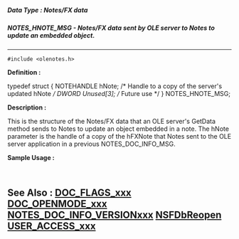 ##### Data Type : Notes/FX data
##### NOTES_HNOTE_MSG - Notes/FX data sent by  OLE server to Notes to update an embedded object.
---
```
#include <olenotes.h>
```

**Definition :**

typedef struct {
   NOTEHANDLE hNote;     /* Handle to a copy of the server's updated
                            hNote */
   DWORD      Unused[3]; /* Future use */
} NOTES_HNOTE_MSG;

**Description :**

This is the structure of the Notes/FX data that an OLE server's GetData method sends to Notes to update an object embedded in a note. The hNote parameter is the handle of a copy of the hFXNote that Notes sent to the OLE server application in a previous NOTES_DOC_INFO_MSG.


**Sample Usage :**
```
 
```

**See Also :**
[DOC_FLAGS_xxx](/domino-c-api-docs/reference/Symb/DOC_FLAGS_xxx)
[DOC_OPENMODE_xxx](/domino-c-api-docs/reference/Symb/DOC_OPENMODE_xxx)
[NOTES_DOC_INFO_VERSIONxxx](/domino-c-api-docs/reference/Symb/NOTES_DOC_INFO_VERSIONxxx)
[NSFDbReopen](/domino-c-api-docs/reference/Func/NSFDbReopen)
[USER_ACCESS_xxx](/domino-c-api-docs/reference/Symb/USER_ACCESS_xxx)
---
